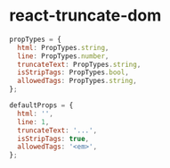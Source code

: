 react-truncate-dom
=========================

```js
propTypes = {
  html: PropTypes.string,
  line: PropTypes.number,
  truncateText: PropTypes.string,
  isStripTags: PropTypes.bool,
  allowedTags: PropTypes.string,
};

defaultProps = {
  html: '',
  line: 1,
  truncateText: '...',
  isStripTags: true,
  allowedTags: '<em>',
};
```
